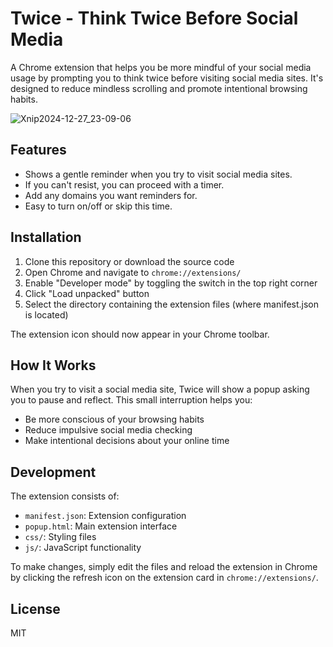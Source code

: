 # Twice - Think Twice Before Social Media

A Chrome extension that helps you be more mindful of your social media usage by prompting you to think twice before visiting social media sites. It's designed to reduce mindless scrolling and promote intentional browsing habits.

![Xnip2024-12-27_23-09-06](https://github.com/user-attachments/assets/452f5fd8-32a0-4950-b8b3-9bc5029e581f)

## Features

- Shows a gentle reminder when you try to visit social media sites.
- If you can't resist, you can proceed with a timer.
- Add any domains you want reminders for.
- Easy to turn on/off or skip this time.

## Installation

1. Clone this repository or download the source code
2. Open Chrome and navigate to `chrome://extensions/`
3. Enable "Developer mode" by toggling the switch in the top right corner
4. Click "Load unpacked" button
5. Select the directory containing the extension files (where manifest.json is located)

The extension icon should now appear in your Chrome toolbar.

## How It Works

When you try to visit a social media site, Twice will show a popup asking you to pause and reflect. This small interruption helps you:
- Be more conscious of your browsing habits
- Reduce impulsive social media checking
- Make intentional decisions about your online time

## Development

The extension consists of:
- `manifest.json`: Extension configuration
- `popup.html`: Main extension interface
- `css/`: Styling files
- `js/`: JavaScript functionality

To make changes, simply edit the files and reload the extension in Chrome by clicking the refresh icon on the extension card in `chrome://extensions/`.

## License

MIT
